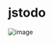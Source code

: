 # jstodo
![image](https://user-images.githubusercontent.com/68494122/92874529-be2fea80-f425-11ea-9f15-e331b44165b8.png)
